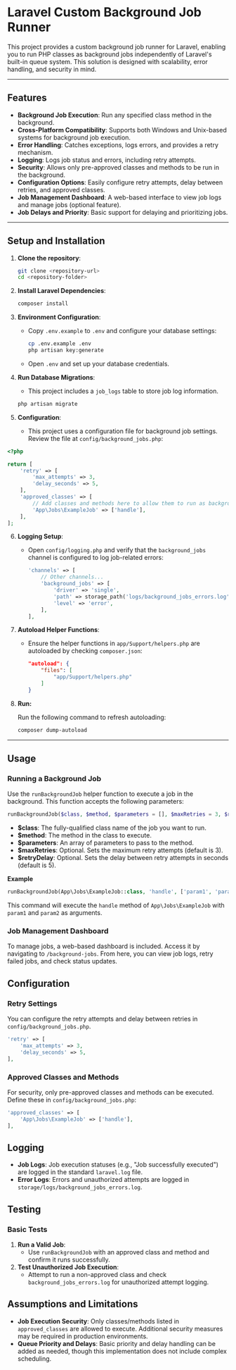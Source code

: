 # Laravel Custom Background Job Runner

This project provides a custom background job runner for Laravel, enabling you to run PHP classes as background jobs independently of Laravel's built-in queue system. This solution is designed with scalability, error handling, and security in mind.

---

## Features

- **Background Job Execution**: Run any specified class method in the background.
- **Cross-Platform Compatibility**: Supports both Windows and Unix-based systems for background job execution.
- **Error Handling**: Catches exceptions, logs errors, and provides a retry mechanism.
- **Logging**: Logs job status and errors, including retry attempts.
- **Security**: Allows only pre-approved classes and methods to be run in the background.
- **Configuration Options**: Easily configure retry attempts, delay between retries, and approved classes.
- **Job Management Dashboard**: A web-based interface to view job logs and manage jobs (optional feature).
- **Job Delays and Priority**: Basic support for delaying and prioritizing jobs.

---

## Setup and Installation

1. **Clone the repository**:
   
   ```bash
   git clone <repository-url>
   cd <repository-folder>
   ```

2. **Install Laravel Dependencies**:
   
   ```bash
   composer install
   ```

3. **Environment Configuration**:
   
   - Copy `.env.example` to `.env` and configure your database settings:
     
     ```bash
     cp .env.example .env
     php artisan key:generate
     ```
   * Open `.env` and set up your database credentials.

4. **Run Database Migrations**:
   
   - This project includes a `job_logs` table to store job log information.
   
   ```bash
   php artisan migrate
   ```

5. **Configuration**:
   
   - This project uses a configuration file for background job settings. Review the file at `config/background_jobs.php`:

```php
<?php

return [
    'retry' => [
        'max_attempts' => 3,
        'delay_seconds' => 5,
    ],
    'approved_classes' => [
        // Add classes and methods here to allow them to run as background jobs
        'App\Jobs\ExampleJob' => ['handle'],
    ],
];
```

6. **Logging Setup**:
   
   - Open `config/logging.php` and verify that the `background_jobs` channel is configured to log job-related errors:
     
     ```php
     'channels' => [
         // Other channels...
         'background_jobs' => [
             'driver' => 'single',
             'path' => storage_path('logs/background_jobs_errors.log'),
             'level' => 'error',
         ],
     ],
     ```

7. **Autoload Helper Functions**:
   
   - Ensure the helper functions in `app/Support/helpers.php` are autoloaded by checking `composer.json`:
     
     ```json
     "autoload": {
         "files": [
             "app/Support/helpers.php"
         ]
     }
     ```

8. **Run:**
   
   Run the following command to refresh autoloading:
   
   ```bash
   composer dump-autoload
   ```

---

## Usage

### Running a Background Job

Use the `runBackgroundJob` helper function to execute a job in the background. This function accepts the following parameters:

```php
runBackgroundJob($class, $method, $parameters = [], $maxRetries = 3, $retryDelay = 5);
```

- **$class**: The fully-qualified class name of the job you want to run.
- **$method**: The method in the class to execute.
- **$parameters**: An array of parameters to pass to the method.
- **$maxRetries**: Optional. Sets the maximum retry attempts (default is 3).
- **$retryDelay**: Optional. Sets the delay between retry attempts in seconds (default is 5).

**Example**

```php
runBackgroundJob(App\Jobs\ExampleJob::class, 'handle', ['param1', 'param2']);
```

This command will execute the `handle` method of `App\Jobs\ExampleJob` with `param1` and `param2` as arguments.

### Job Management Dashboard

To manage jobs, a web-based dashboard is included. Access it by navigating to `/background-jobs`. From here, you can view job logs, retry failed jobs, and check status updates.

## Configuration

### Retry Settings

You can configure the retry attempts and delay between retries in `config/background_jobs.php`.

```php
'retry' => [
    'max_attempts' => 3,
    'delay_seconds' => 5,
],
```

### Approved Classes and Methods

For security, only pre-approved classes and methods can be executed. Define these in `config/background_jobs.php`:

```php
'approved_classes' => [
    'App\Jobs\ExampleJob' => ['handle'],
],
```

## Logging

- **Job Logs**: Job execution statuses (e.g., "Job successfully executed") are logged in the standard `laravel.log` file.
- **Error Logs**: Errors and unauthorized attempts are logged in `storage/logs/background_jobs_errors.log`.

## Testing

### Basic Tests

1. **Run a Valid Job**:
   - Use `runBackgroundJob` with an approved class and method and confirm it runs successfully.
2. **Test Unauthorized Job Execution**:
   - Attempt to run a non-approved class and check `background_jobs_errors.log` for unauthorized attempt logging.

## Assumptions and Limitations

- **Job Execution Security**: Only classes/methods listed in `approved_classes` are allowed to execute. Additional security measures may be required in production environments.
- **Queue Priority and Delays**: Basic priority and delay handling can be added as needed, though this implementation does not include complex scheduling.

